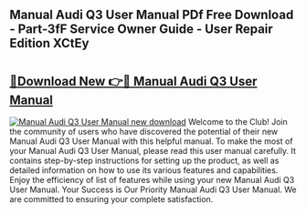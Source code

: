 ## Manual Audi Q3 User Manual PDf Free Download - Part-3fF Service Owner Guide - User Repair Edition XCtEy

# <h2><a href="http://bc81904.oget.top/?id=Manual+Audi+Q3+User+Manual">🔗Download New 👉🔴 Manual Audi Q3 User Manual</a></h2>

[![Manual Audi Q3 User Manual new download](https://i.imgur.com/5g1atiW.png)](http://bc81904.oget.top/?id=Manual+Audi+Q3+User+Manual)
Welcome to the Club! Join the community of users who have discovered the potential of their new Manual Audi Q3 User Manual with this helpful manual. To make the most of your Manual Audi Q3 User Manual, please read this user manual carefully. It contains step-by-step instructions for setting up the product, as well as detailed information on how to use its various features and capabilities. Enjoy the efficiency of list of features while using your new Manual Audi Q3 User Manual. Your Success is Our Priority Manual Audi Q3 User Manual. We are committed to ensuring your complete satisfaction.
